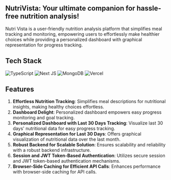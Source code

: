 ## NutriVista: Your ultimate companion for hassle-free nutrition analysis!

Nutri Vista is a user-friendly nutrition analysis platform that simplifies meal tracking and monitoring, empowering users to effortlessly make healthier choices while providing a personalized dashboard with graphical representation for progress tracking.

## Tech Stack

![TypeScript](https://img.shields.io/badge/typescript-%23007ACC.svg?style=for-the-badge&logo=typescript&logoColor=white) ![Next JS](https://img.shields.io/badge/Next-black?style=for-the-badge&logo=next.js&logoColor=white) ![MongoDB](https://img.shields.io/badge/MongoDB-%234ea94b.svg?style=for-the-badge&logo=mongodb&logoColor=white) ![Vercel](https://img.shields.io/badge/vercel-%23000000.svg?style=for-the-badge&logo=vercel&logoColor=white)

## Features

1. **Effortless Nutrition Tracking**: Simplifies meal descriptions for nutritional insights, making healthy choices effortless.
2. **Dashboard Delight**: Personalized dashboard empowers easy progress monitoring and goal tracking.
3. **Personalized Dashboard with Last 30 Days Tracking**: Visualize last 30 days' nutritional data for easy progress tracking.
4. **Graphical Representation for Last 30 Days**: Offers graphical visualization of nutritional data over the last month.
5. **Robust Backend for Scalable Solution**: Ensures scalability and reliability with a robust backend infrastructure.
6. **Session and JWT Token-Based Authentication**: Utilizes secure session and JWT token-based authentication mechanisms.
7. **Browser-Side Caching for Efficient API Calls**: Enhances performance with browser-side caching for API calls.
